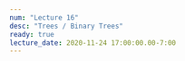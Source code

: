 ```yaml
---
num: "Lecture 16"
desc: "Trees / Binary Trees"
ready: true
lecture_date: 2020-11-24 17:00:00.00-7:00
---
```

